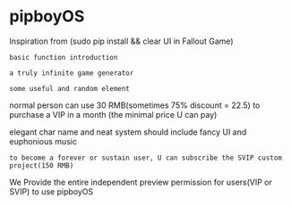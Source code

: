 # pipboyOS
Inspiration from (sudo pip install && clear UI in Fallout Game)
 
    basic function introduction

    a truly infinite game generator 

    some useful and random element 

normal person can use 30 RMB(sometimes 75% discount = 22.5) to purchase a VIP in a month (the minimal price U can pay)

elegant char name and neat system should include fancy UI and euphonious music 

    to become a forever or sustain user, U can subscribe the SVIP custom project(150 RMB)

We Provide the entire independent preview permission for users(VIP or SVIP) to use pipboyOS
    
